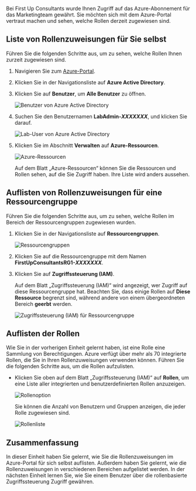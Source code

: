 Bei First Up Consultants wurde Ihnen Zugriff auf das Azure-Abonnement für das Marketingteam gewährt. Sie möchten sich mit dem Azure-Portal vertraut machen und sehen, welche Rollen derzeit zugewiesen sind.

## <a name="list-role-assignments-for-yourself"></a>Liste von Rollenzuweisungen für Sie selbst

Führen Sie die folgenden Schritte aus, um zu sehen, welche Rollen Ihnen zurzeit zugewiesen sind.

1. Navigieren Sie zum [Azure-Portal](https://portal.azure.com/?azure-portal=true).

1. Klicken Sie in der Navigationsliste auf **Azure Active Directory**.

1. Klicken Sie auf **Benutzer**, um **Alle Benutzer** zu öffnen.

    ![Benutzer von Azure Active Directory](../media-draft/4-aad-all-users.png)

1. Suchen Sie den Benutzernamen **LabAdmin-_XXXXXXX_**, und klicken Sie darauf.

    ![Lab-User von Azure Active Directory](../media-draft/4-aad-all-users-lab.png)

1. Klicken Sie im Abschnitt **Verwalten** auf **Azure-Ressourcen**.

    ![Azure-Ressourcen](../media-draft/4-aad-user-azure-resources.png)

    Auf dem Blatt „Azure-Ressourcen“ können Sie die Ressourcen und Rollen sehen, auf die Sie Zugriff haben. Ihre Liste wird anders aussehen.

## <a name="list-role-assignments-for-a-resource-group"></a>Auflisten von Rollenzuweisungen für eine Ressourcengruppe

Führen Sie die folgenden Schritte aus, um zu sehen, welche Rollen im Bereich der Ressourcengruppen zugewiesen wurden.

1. Klicken Sie in der Navigationsliste auf **Ressourcengruppen**.

   ![Ressourcengruppen](../media-draft/4-resource-groups.png)

1. Klicken Sie auf die Ressourcengruppe mit dem Namen **FirstUpConsultantsRG1-_XXXXXXX_**.

1. Klicken Sie auf **Zugriffssteuerung (IAM)**.

   Auf dem Blatt „Zugriffssteuerung (IAM)“ wird angezeigt, wer Zugriff auf diese Ressourcengruppe hat. Beachten Sie, dass einige Rollen auf **Diese Ressource** begrenzt sind, während andere von einem übergeordneten Bereich **geerbt** werden.

   ![Zugriffssteuerung (IAM) für Ressourcengruppe](../media-draft/4-resource-group-access-control.png)

## <a name="list-roles"></a>Auflisten der Rollen

Wie Sie in der vorherigen Einheit gelernt haben, ist eine Rolle eine Sammlung von Berechtigungen. Azure verfügt über mehr als 70 integrierte Rollen, die Sie in Ihren Rollenzuweisungen verwenden können. Führen Sie die folgenden Schritte aus, um die Rollen aufzulisten.

- Klicken Sie oben auf dem Blatt „Zugriffssteuerung (IAM)“ auf **Rollen**, um eine Liste aller integrierten und benutzerdefinierten Rollen anzuzeigen.

   ![Rollenoption](../media-draft/4-roles-option.png)

   Sie können die Anzahl von Benutzern und Gruppen anzeigen, die jeder Rolle zugewiesen sind.

   ![Rollenliste](../media-draft/4-roles-list.png)

## <a name="summary"></a>Zusammenfassung

In dieser Einheit haben Sie gelernt, wie Sie die Rollenzuweisungen im Azure-Portal für sich selbst auflisten. Außerdem haben Sie gelernt, wie die Rollenzuweisungen in verschiedenen Bereichen aufgelistet werden. In der nächsten Einheit lernen Sie, wie Sie einem Benutzer über die rollenbasierte Zugriffssteuerung Zugriff gewähren.
